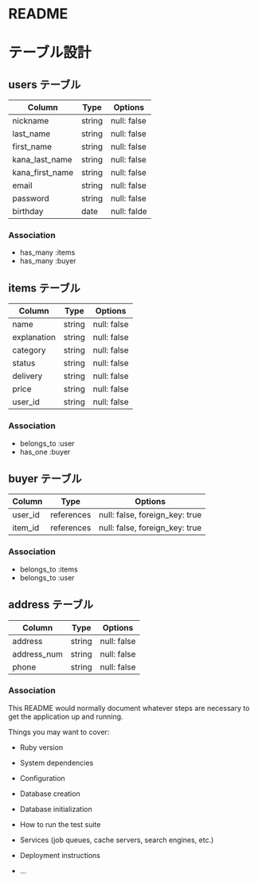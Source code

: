 # README

# テーブル設計

## users テーブル

| Column          | Type    | Options     |
| ----------------| ------  | ----------- |
| nickname        | string  | null: false |
| last_name       | string  | null: false |
| first_name      | string  | null: false |
| kana_last_name  | string  | null: false |
| kana_first_name | string  | null: false |
| email           | string  | null: false |
| password        | string  | null: false |
| birthday        | date    | null: falde |

### Association

- has_many :items
- has_many :buyer

## items テーブル

| Column      | Type   | Options     |
| ------------| ------ | ----------- |
| name        | string | null: false |
| explanation | string | null: false |
| category    | string | null: false |
| status      | string | null: false |
| delivery    | string | null: false |
| price       | string | null: false |
| user_id     | string | null: false |

### Association

- belongs_to :user
- has_one :buyer

## buyer テーブル

| Column  | Type       | Options                       |
| ------- | ---------- | ----------------------------- |
| user_id | references | null: false, foreign_key: true|
| item_id | references | null: false, foreign_key: true|

### Association

- belongs_to :items
- belongs_to :user

## address テーブル

| Column      | Type       | Options     |
| ----------- | ---------- | ----------- |
| address     | string     | null: false |
| address_num | string     |null: false  |
| phone       | string     | null: false |

### Association


This README would normally document whatever steps are necessary to get the
application up and running.

Things you may want to cover:

* Ruby version

* System dependencies

* Configuration

* Database creation

* Database initialization

* How to run the test suite

* Services (job queues, cache servers, search engines, etc.)

* Deployment instructions

* ...
